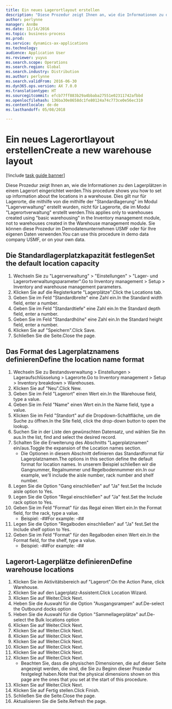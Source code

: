 ```yaml
---
title: Ein neues Lagerortlayout erstellen
description: "Diese Prozedur zeigt Ihnen an, wie die Informationen zu den Lagerplätzen in einem Lagerort eingerichtet werden."
author: perlynne
manager: AnnBe
ms.date: 11/14/2016
ms.topic: business-process
ms.prod: 
ms.service: dynamics-ax-applications
ms.technology: 
audience: Application User
ms.reviewer: yuyus
ms.search.scope: Operations
ms.search.region: Global
ms.search.industry: Distribution
ms.author: perlynne
ms.search.validFrom: 2016-06-30
ms.dyn365.ops.version: AX 7.0.0
ms.translationtype: HT
ms.sourcegitcommit: efcb77ff883b29a4bbaba27551e02311742afbbd
ms.openlocfilehash: 136ba30e8658dc1fe80124a74c773ce0e56ec310
ms.contentlocale: de-de
ms.lasthandoff: 05/08/2018

---
```

# <a name="create-a-new-warehouse-layout"></a><span data-ttu-id="c44d1-103">Ein neues Lagerortlayout erstellen</span><span class="sxs-lookup"><span data-stu-id="c44d1-103">Create a new warehouse layout</span></span>

[!include [task guide banner](../../includes/task-guide-banner.md)]

<span data-ttu-id="c44d1-104">Diese Prozedur zeigt Ihnen an, wie die Informationen zu den Lagerplätzen in einem Lagerort eingerichtet werden.</span><span class="sxs-lookup"><span data-stu-id="c44d1-104">This procedure shows you how to set up information about the locations in a warehouse.</span></span> <span data-ttu-id="c44d1-105">Dies gilt nur für Lagerorte, die mithilfe von die mithilfe der "Standardlagerung" im Modul "Lagerverwaltung" erstellt wurden, nicht für Lagerorte, die im Modul "Lagerortverwaltung" erstellt werden.</span><span class="sxs-lookup"><span data-stu-id="c44d1-105">This applies only to warehouses created using "basic warehousing" in the Inventory management module, not to warehouses created in the Warehouse management module.</span></span> <span data-ttu-id="c44d1-106">Sie können diese Prozedur im Demodatenunternehmen USMF oder für Ihre eigenen Daten verwenden.</span><span class="sxs-lookup"><span data-stu-id="c44d1-106">You can use this procedure in demo data company USMF, or on your own data.</span></span>


## <a name="set-the-default-location-capacity"></a><span data-ttu-id="c44d1-107">Die Standardlagerplatzkapazität festlegen</span><span class="sxs-lookup"><span data-stu-id="c44d1-107">Set the default location capacity</span></span>
1. <span data-ttu-id="c44d1-108">Wechseln Sie zu "Lagerverwaltung" > "Einstellungen" > "Lager- und Lagerortverwaltungsparameter".</span><span class="sxs-lookup"><span data-stu-id="c44d1-108">Go to Inventory management > Setup > Inventory and warehouse management parameters.</span></span>
2. <span data-ttu-id="c44d1-109">Klicken Sie auf die Registerkarte "Lagerplätze".</span><span class="sxs-lookup"><span data-stu-id="c44d1-109">Click the Locations tab.</span></span>
3. <span data-ttu-id="c44d1-110">Geben Sie im Feld "Standardbreite" eine Zahl ein.</span><span class="sxs-lookup"><span data-stu-id="c44d1-110">In the Standard width field, enter a number.</span></span>
4. <span data-ttu-id="c44d1-111">Geben Sie im Feld "Standardtiefe" eine Zahl ein.</span><span class="sxs-lookup"><span data-stu-id="c44d1-111">In the Standard depth field, enter a number.</span></span>
5. <span data-ttu-id="c44d1-112">Geben Sie im Feld "Standardhöhe" eine Zahl ein.</span><span class="sxs-lookup"><span data-stu-id="c44d1-112">In the Standard height field, enter a number.</span></span>
6. <span data-ttu-id="c44d1-113">Klicken Sie auf "Speichern".</span><span class="sxs-lookup"><span data-stu-id="c44d1-113">Click Save.</span></span>
7. <span data-ttu-id="c44d1-114">Schließen Sie die Seite.</span><span class="sxs-lookup"><span data-stu-id="c44d1-114">Close the page.</span></span>

## <a name="define-the-location-name-format"></a><span data-ttu-id="c44d1-115">Das Format des Lagerplatznamens definieren</span><span class="sxs-lookup"><span data-stu-id="c44d1-115">Define the location name format</span></span>
1. <span data-ttu-id="c44d1-116">Wechseln Sie zu Bestandsverwaltung > Einstellungen > Lageraufschlüsselung > Lagerorte.</span><span class="sxs-lookup"><span data-stu-id="c44d1-116">Go to Inventory management > Setup > Inventory breakdown > Warehouses.</span></span>
2. <span data-ttu-id="c44d1-117">Klicken Sie auf "Neu".</span><span class="sxs-lookup"><span data-stu-id="c44d1-117">Click New.</span></span>
3. <span data-ttu-id="c44d1-118">Geben Sie im Feld "Lagerort" einen Wert ein.</span><span class="sxs-lookup"><span data-stu-id="c44d1-118">In the Warehouse field, type a value.</span></span>
4. <span data-ttu-id="c44d1-119">Geben Sie im Feld "Name" einen Wert ein.</span><span class="sxs-lookup"><span data-stu-id="c44d1-119">In the Name field, type a value.</span></span>
5. <span data-ttu-id="c44d1-120">Klicken Sie im Feld "Standort" auf die Dropdown-Schaltfläche, um die Suche zu öffnen.</span><span class="sxs-lookup"><span data-stu-id="c44d1-120">In the Site field, click the drop-down button to open the lookup.</span></span>
6. <span data-ttu-id="c44d1-121">Suchen Sie in der Liste den gewünschten Datensatz, und wählen Sie ihn aus.</span><span class="sxs-lookup"><span data-stu-id="c44d1-121">In the list, find and select the desired record.</span></span>
7. <span data-ttu-id="c44d1-122">Schalten Sie die Erweiterung des Abschnitts "Lagerplatznamen" ein/aus.</span><span class="sxs-lookup"><span data-stu-id="c44d1-122">Toggle the expansion of the Location names section.</span></span>
    * <span data-ttu-id="c44d1-123">Die Optionen in diesem Abschnitt definieren das Standardformat für Lagerplatznamen.</span><span class="sxs-lookup"><span data-stu-id="c44d1-123">The options in this section define the default format for location names.</span></span> <span data-ttu-id="c44d1-124">In unserem Beispiel schließen wir die Gangnummer, Regalnummer und Regelbodennummer ein.</span><span class="sxs-lookup"><span data-stu-id="c44d1-124">In our example, we'll include the aisle number, rack number and shelf number.</span></span>  
8. <span data-ttu-id="c44d1-125">Legen Sie die Option "Gang einschließen" auf "Ja" fest.</span><span class="sxs-lookup"><span data-stu-id="c44d1-125">Set the Include aisle option to Yes.</span></span>
9. <span data-ttu-id="c44d1-126">Legen Sie die Option "Regal einschließen" auf "Ja" fest.</span><span class="sxs-lookup"><span data-stu-id="c44d1-126">Set the Include rack option to Yes.</span></span>
10. <span data-ttu-id="c44d1-127">Geben Sie im Feld "Format" für das Regal einen Wert ein.</span><span class="sxs-lookup"><span data-stu-id="c44d1-127">In the Format field, for the rack, type a value.</span></span>
    * <span data-ttu-id="c44d1-128">Beispiel: -##</span><span class="sxs-lookup"><span data-stu-id="c44d1-128">For example: -##</span></span>  
11. <span data-ttu-id="c44d1-129">Legen Sie die Option "Regalboden einschließen" auf "Ja" fest.</span><span class="sxs-lookup"><span data-stu-id="c44d1-129">Set the Include shelf option to Yes.</span></span>
12. <span data-ttu-id="c44d1-130">Geben Sie im Feld "Format" für den Regalboden einen Wert ein.</span><span class="sxs-lookup"><span data-stu-id="c44d1-130">In the Format field, for the shelf, type a value.</span></span>
    * <span data-ttu-id="c44d1-131">Beispiel: -##</span><span class="sxs-lookup"><span data-stu-id="c44d1-131">For example: -##</span></span>  

## <a name="define-warehouse-locations"></a><span data-ttu-id="c44d1-132">Lagerort-Lagerplätze definieren</span><span class="sxs-lookup"><span data-stu-id="c44d1-132">Define warehouse locations</span></span>
1. <span data-ttu-id="c44d1-133">Klicken Sie im Aktivitätsbereich auf "Lagerort".</span><span class="sxs-lookup"><span data-stu-id="c44d1-133">On the Action Pane, click Warehouse.</span></span>
2. <span data-ttu-id="c44d1-134">Klicken Sie auf den Lagerplatz-Assistent.</span><span class="sxs-lookup"><span data-stu-id="c44d1-134">Click Location Wizard.</span></span>
3. <span data-ttu-id="c44d1-135">Klicken Sie auf Weiter.</span><span class="sxs-lookup"><span data-stu-id="c44d1-135">Click Next.</span></span>
4. <span data-ttu-id="c44d1-136">Heben Sie die Auswahl für die Option "Ausgangsrampen" auf.</span><span class="sxs-lookup"><span data-stu-id="c44d1-136">De-select the Outbound docks option</span></span>
5. <span data-ttu-id="c44d1-137">Heben Sie die Auswahl für die Option "Sammellagerplätze" auf.</span><span class="sxs-lookup"><span data-stu-id="c44d1-137">De-select the Bulk locations option</span></span>
6. <span data-ttu-id="c44d1-138">Klicken Sie auf Weiter.</span><span class="sxs-lookup"><span data-stu-id="c44d1-138">Click Next.</span></span>
7. <span data-ttu-id="c44d1-139">Klicken Sie auf Weiter.</span><span class="sxs-lookup"><span data-stu-id="c44d1-139">Click Next.</span></span>
8. <span data-ttu-id="c44d1-140">Klicken Sie auf Weiter.</span><span class="sxs-lookup"><span data-stu-id="c44d1-140">Click Next.</span></span>
9. <span data-ttu-id="c44d1-141">Klicken Sie auf Weiter.</span><span class="sxs-lookup"><span data-stu-id="c44d1-141">Click Next.</span></span>
10. <span data-ttu-id="c44d1-142">Klicken Sie auf Weiter.</span><span class="sxs-lookup"><span data-stu-id="c44d1-142">Click Next.</span></span>
11. <span data-ttu-id="c44d1-143">Klicken Sie auf Weiter.</span><span class="sxs-lookup"><span data-stu-id="c44d1-143">Click Next.</span></span>
12. <span data-ttu-id="c44d1-144">Klicken Sie auf Weiter.</span><span class="sxs-lookup"><span data-stu-id="c44d1-144">Click Next.</span></span>
    * <span data-ttu-id="c44d1-145">Beachten Sie, dass die physischen Dimensionen, die auf dieser Seite angezeigt werden, die sind, die Sie zu Beginn dieser Prozedur festgelegt haben.</span><span class="sxs-lookup"><span data-stu-id="c44d1-145">Note that the physical dimensions shown on this page are the ones that you set at the start of this procedure.</span></span>  
13. <span data-ttu-id="c44d1-146">Klicken Sie auf Weiter.</span><span class="sxs-lookup"><span data-stu-id="c44d1-146">Click Next.</span></span>
14. <span data-ttu-id="c44d1-147">Klicken Sie auf Fertig stellen.</span><span class="sxs-lookup"><span data-stu-id="c44d1-147">Click Finish.</span></span>
15. <span data-ttu-id="c44d1-148">Schließen Sie die Seite.</span><span class="sxs-lookup"><span data-stu-id="c44d1-148">Close the page.</span></span>
16. <span data-ttu-id="c44d1-149">Aktualisieren Sie die Seite.</span><span class="sxs-lookup"><span data-stu-id="c44d1-149">Refresh the page.</span></span>

